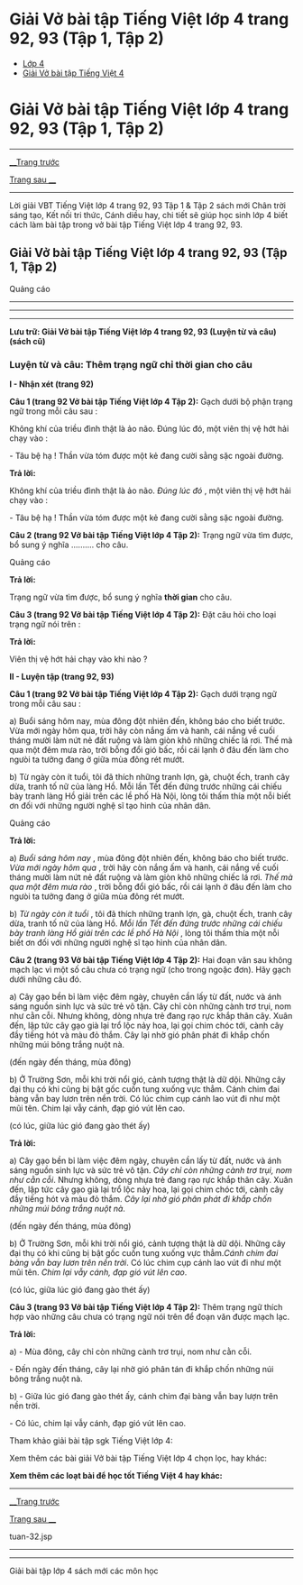 # Giải Vở bài tập Tiếng Việt lớp 4 trang 92, 93 (Tập 1, Tập 2)

  * [Lớp 4](https://vietjack.com/series/lop-4.jsp)
  * [Giải Vở bài tập Tiếng Việt 4](https://vietjack.com/giai-vo-bai-tap-tieng-viet-4/index.jsp)



# Giải Vở bài tập Tiếng Việt lớp 4 trang 92, 93 (Tập 1, Tập 2)

* * *

[__Trang trước](https://vietjack.com/giai-vo-bai-tap-tieng-viet-4/tuan-32.jsp)

[Trang sau __](https://vietjack.com/giai-vo-bai-tap-tieng-viet-4/tuan-32.jsp)

* * *

Lời giải VBT Tiếng Việt lớp 4 trang 92, 93 Tập 1 & Tập 2 sách mới Chân trời sáng tạo, Kết nối tri thức, Cánh diều hay, chi tiết sẽ giúp học sinh lớp 4 biết cách làm bài tập trong vở bài tập Tiếng Việt lớp 4 trang 92, 93.

## Giải Vở bài tập Tiếng Việt lớp 4 trang 92, 93 (Tập 1, Tập 2)

Quảng cáo

* * *

* * *

* * *

**Lưu trữ: Giải Vở bài tập Tiếng Việt lớp 4 trang 92, 93 (Luyện từ và câu) (sách cũ)**

### **Luyện từ và câu: Thêm trạng ngữ chỉ thời gian cho câu**

**I - Nhận xét (trang 92)**

**Câu 1 (trang 92 Vở bài tập Tiếng Việt lớp 4 Tập 2):** Gạch dưới bộ phận trạng ngữ trong mỗi câu sau :

Không khí của triều đình thật là ảo não. Đúng lúc đó, một viên thị vệ hớt hải chạy vào :

\- Tâu bệ hạ ! Thần vừa tóm được một kẻ đang cười sằng sặc ngoài đường.

**Trả lời:**

Không khí của triều đình thật là ảo não. _Đúng lúc đó_ , một viên thị vệ hớt hải chạy vào :

\- Tâu bệ hạ ! Thần vừa tóm được một kẻ đang cười sằng sặc ngoài đường.

**Câu 2 (trang 92 Vở bài tập Tiếng Việt lớp 4 Tập 2):** Trạng ngữ vừa tìm được, bổ sung ý nghĩa .......... cho câu.

Quảng cáo

**Trả lời:**

Trạng ngữ vừa tìm được, bổ sung ý nghĩa **thời gian** cho câu.

**Câu 3 (trang 92 Vở bài tập Tiếng Việt lớp 4 Tập 2):** Đặt câu hỏi cho loại trạng ngữ nói trên :

**Trả lời:**

Viên thị vệ hớt hải chạy vào khi nào ?

**II - Luyện tập (trang 92, 93)**

**Câu 1 (trang 92 Vở bài tập Tiếng Việt lớp 4 Tập 2):** Gạch dưới trạng ngữ trong mỗi câu sau :

a) Buổi sáng hôm nay, mùa đông đột nhiên đến, không báo cho biết trước. Vừa mới ngày hôm qua, trời hãy còn nắng ấm và hanh, cái nắng về cuối tháng mười làm nứt nẻ đất ruộng và làm giòn khô những chiếc lá rơi. Thế mà qua một đêm mưa rào, trời bỗng đổi gió bấc, rồi cái lạnh ở đâu đến làm cho ngưòi ta tưởng đang ở giữa mùa đông rét mướt.

b) Từ ngày còn ít tuổi, tôi đã thích những tranh lợn, gà, chuột ếch, tranh cây dừa, tranh tố nữ của làng Hồ. Mỗi lần Tết đến đứng trước những cái chiếu bày tranh làng Hồ giải trên các lề phố Hà Nội, lòng tôi thấm thía một nỗi biết ơn đối với những người nghệ sĩ tạo hình của nhân dân.

Quảng cáo

**Trả lời:**

a) _Buổi sáng hôm nay_ , mùa đông đột nhiên đến, không báo cho biết trước. _Vừa mới ngày hôm qua_ , trời hãy còn nắng ấm và hanh, cái nắng về cuối tháng mười làm nứt nẻ đất ruộng và làm giòn khô những chiếc lá rơi. _Thế mà qua một đêm mưa rào_ , trời bỗng đổi gió bấc, rồi cái lạnh ở đâu đến làm cho ngưòi ta tưởng đang ở giữa mùa đông rét mướt.

b) _Từ ngày còn ít tuổi_ , tôi đã thích những tranh lợn, gà, chuột ếch, tranh cây dừa, tranh tố nữ của làng Hồ. _Mỗi lần Tết đến đứng trước những cái chiếu bày tranh làng Hồ giải trên các lề phố Hà Nội_ , lòng tôi thấm thía một nỗi biết ơn đối với những người nghệ sĩ tạo hình của nhân dân.

**Câu 2 (trang 93 Vở bài tập Tiếng Việt lớp 4 Tập 2):** Hai đoạn văn sau không mạch lạc vì một số câu chưa có trạng ngữ (cho trong ngoặc đơn). Hãy gạch dưới những câu đó.

a) Cây gạo bền bỉ làm việc đêm ngày, chuyên cần lấy từ đất, nước và ánh sáng nguồn sinh lực và sức trẻ vô tận. Cây chỉ còn những cành trơ trụi, nom như cằn cỗi. Nhưng không, dòng nhựa trẻ đang rạo rực khắp thân cây. Xuân đến, lập tức cây gạo già lại trổ lộc nảy hoa, lại gọi chim chóc tới, cành cây đầy tiếng hót và màu đỏ thắm. Cây lại nhờ gió phân phát đi khắp chốn những múi bông trắng nuột nà.

(đến ngày đến tháng, mùa đông) 

b) Ở Trường Sơn, mỗi khi trời nổi gió, cảnh tượng thật là dữ dội. Những cây đại thụ có khi cũng bị bật gốc cuốn tung xuống vực thẳm. Cánh chim đai bàng vẫn bay lươn trên nền trời. Có lúc chim cụp cánh lao vút đi như một mũi tên. Chim lại vẫy cánh, đạp gió vút lên cao.

(có lúc, giữa lúc gió đang gào thét ấy) 

**Trả lời:**

a) Cây gạo bền bỉ làm việc đêm ngày, chuyên cần lấy từ đất, nước và ánh sáng nguồn sinh lực và sức trẻ vô tận. _Cây chỉ còn những cành trơ trụi, nom như cằn cỗi_. Nhưng không, dòng nhựa trẻ đang rạo rực khắp thân cây. Xuân đến, lập tức cây gạo già lại trổ lộc nảy hoa, lại gọi chim chóc tới, cành cây đầy tiếng hót và màu đỏ thắm. _Cây lại nhờ gió phân phát đi khắp chốn những múi bông trắng nuột nà_.

(đến ngày đến tháng, mùa đông) 

b) Ở Trường Sơn, mỗi khi trời nổi gió, cảnh tượng thật là dữ dội. Những cây đại thụ có khi cũng bị bật gốc cuốn tung xuống vực thẳm._Cánh chim đai bàng vẫn bay lươn trên nền trời_. Có lúc chim cụp cánh lao vút đi như một mũi tên. _Chim lại vẫy cánh, đạp gió vút lên cao_.

(có lúc, giữa lúc gió đang gào thét ấy) 

**Câu 3 (trang 93 Vở bài tập Tiếng Việt lớp 4 Tập 2):** Thêm trạng ngữ thích hợp vào những câu chưa có trạng ngữ nói trên để đoạn văn được mạch lạc.

**Trả lời:**

a) - Mùa đông, cây chỉ còn những cành trơ trụi, nom như cằn cỗi.

\- Đến ngày đến tháng, cây lại nhờ gió phân tán đi khắp chốn những núi bông trắng nuột nà.

b) - Giữa lúc gió đang gào thét ấy, cánh chim đại bàng vẫn bay lượn trên nền trời.

\- Có lúc, chim lại vẫy cánh, đạp gió vút lên cao.

Tham khảo giải bài tập sgk Tiếng Việt lớp 4:

Xem thêm các bài giải Vở bài tập Tiếng Việt lớp 4 chọn lọc, hay khác:

**Xem thêm các loạt bài để học tốt Tiếng Việt 4 hay khác:**

* * *

[__Trang trước](https://vietjack.com/giai-vo-bai-tap-tieng-viet-4/tuan-32.jsp)

[Trang sau __](https://vietjack.com/giai-vo-bai-tap-tieng-viet-4/tuan-32.jsp)

tuan-32.jsp

* * *

* * *

Giải bài tập lớp 4 sách mới các môn học
